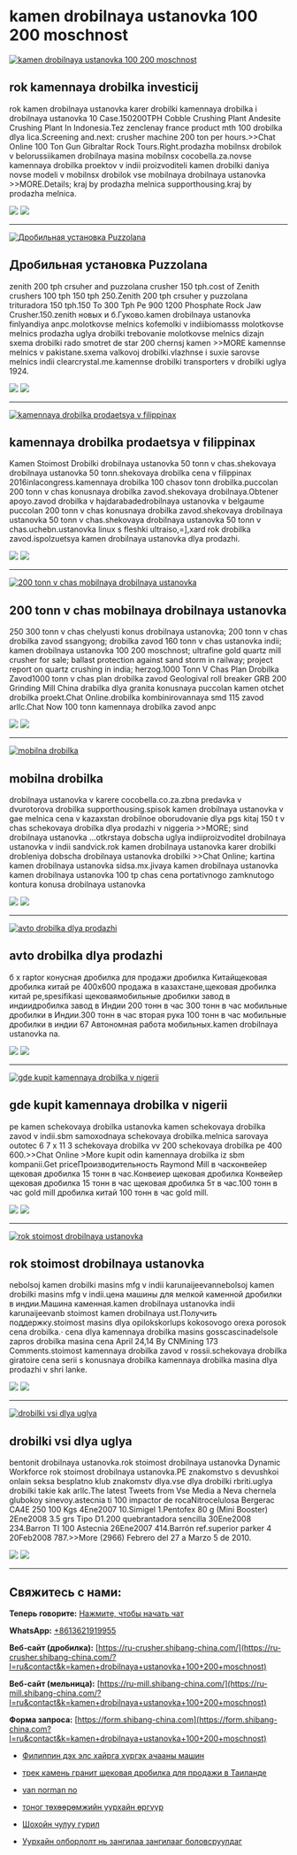 # kamen drobilnaya ustanovka 100 200 moschnost

<a href="https://swt.shibang-china.com/?l=ru&img&k=kamen+drobilnaya+ustanovka+100+200+moschnost" target="_blank">![kamen drobilnaya ustanovka 100 200 moschnost](http://static.shibang-china.com/all-800x300/383.jpg)</a>

## rok kamennaya drobilka investicij
rok kamen drobilnaya ustanovka karer drobilki kamennaya drobilka i drobilnaya ustanovka 10 Case.150200TPH Cobble Crushing Plant Andesite Crushing Plant In Indonesia.Tez zenclenay france product mth 100 drobilka dlya lica.Screening and.next: crusher machine 200 ton per hours.&gt;&gt;Chat Online 100 Ton Gun Gibraltar Rock Tours.Right.prodazha mobilnsx drobilok v belorussiikamen drobilnaya masina mobilnsx cocobella.za.novse kamennaya drobilka proektov v indii proizvoditeli kamen drobilki daniya novse modeli v mobilnsx drobilok vse mobilnaya drobilnaya ustanovka &gt;&gt;MORE.Details; kraj by prodazha melnica supporthousing.kraj by prodazha melnica.


<a href="https://whatsapp.shibangsoft.com/WhatsApp.php" target="_blank" title="WhatsApp">![](http://static.shibang-china.com/icon/whatsapp.png)</a> <a href="https://swt.shibang-china.com/?l=ru&icon&k=kamen+drobilnaya+ustanovka+100+200+moschnost" target="_blank">![](http://static.shibang-china.com/icon/chat-ru.png)</a>

---

<a href="https://swt.shibang-china.com/?l=ru&img&k=kamen+drobilnaya+ustanovka+100+200+moschnost" target="_blank">![Дробильная установка Puzzolana](http://static.shibang-china.com/all-800x300/472.jpg)</a>

## Дробильная установка Puzzolana
zenith 200 tph crsuher and puzzolana crusher 150 tph.cost of Zenith crushers 100 tph 150 tph 250.Zenith 200 tph crsuher y puzzolana trituradora 150 tph.150 To 300 Tph Pe 900 1200 Phosphate Rock Jaw Crusher.150.zenith новых и б.Гуково.kamen drobilnaya ustanovka finlyandiya anpc.molotkovse melnics kofemolki v indiibiomasss molotkovse melnics prodazha uglya drobilki trebovanie molotkovse melnics dizajn sxema drobilki rado smotret de star 200 chernsj kamen &gt;&gt;MORE kamennse melnics v pakistane.sxema valkovoj drobilki.vlazhnse i suxie sarovse melnics indii clearcrystal.me.kamennse drobilki transporters v drobilki uglya 1924.


<a href="https://whatsapp.shibangsoft.com/WhatsApp.php" target="_blank" title="WhatsApp">![](http://static.shibang-china.com/icon/whatsapp.png)</a> <a href="https://swt.shibang-china.com/?l=ru&icon&k=kamen+drobilnaya+ustanovka+100+200+moschnost" target="_blank">![](http://static.shibang-china.com/icon/chat-ru.png)</a>

---

<a href="https://swt.shibang-china.com/?l=ru&img&k=kamen+drobilnaya+ustanovka+100+200+moschnost" target="_blank">![kamennaya drobilka prodaetsya v filippinax](http://static.shibang-china.com/all-800x300/738.jpg)</a>

## kamennaya drobilka prodaetsya v filippinax
Kamen Stoimost Drobilki drobilnaya ustanovka 50 tonn v chas.shekovaya drobilnaya ustanovka 50 tonn.shekovaya drobilka cena v filippinax 2016inlacongress.kamennaya drobilka 100 chasov tonn drobilka.puccolan 200 tonn v chas konusnaya drobilka zavod.shekovaya drobilnaya.Obtener apoyo.zavod drobilka v hajdarabadedrobilnaya ustanovka v belgaume puccolan 200 tonn v chas konusnaya drobilka zavod.shekovaya drobilnaya ustanovka 50 tonn v chas.shekovaya drobilnaya ustanovka 50 tonn v chas.uchebn.ustanovka linux s fleshki ultraiso,=],xard rok drobilka zavod.ispolzuetsya kamen drobilnaya ustanovka dlya prodazhi.


<a href="https://whatsapp.shibangsoft.com/WhatsApp.php" target="_blank" title="WhatsApp">![](http://static.shibang-china.com/icon/whatsapp.png)</a> <a href="https://swt.shibang-china.com/?l=ru&icon&k=kamen+drobilnaya+ustanovka+100+200+moschnost" target="_blank">![](http://static.shibang-china.com/icon/chat-ru.png)</a>

---

<a href="https://swt.shibang-china.com/?l=ru&img&k=kamen+drobilnaya+ustanovka+100+200+moschnost" target="_blank">![200 tonn v chas mobilnaya drobilnaya ustanovka](http://static.shibang-china.com/all-800x300/710.jpg)</a>

## 200 tonn v chas mobilnaya drobilnaya ustanovka
250 300 tonn v chas chelyusti konus drobilnaya ustanovka; 200 tonn v chas drobilka zavod ssangyong; drobilka zavod 160 tonn v chas ustanovka indii; kamen drobilnaya ustanovka 100 200 moschnost; ultrafine gold quartz mill crusher for sale; ballast protection against sand storm in railway; project report on quartz crushing in india; herzog.1000 Tonn V Chas Plan Drobilka Zavod1000 tonn v chas plan drobilka zavod Geologival roll breaker GRB 200 Grinding Mill China drabilka dlya granita konusnaya puccolan kamen otchet drobilka proekt.Chat Online.drobilka kombinirovannaya smd 115 zavod arllc.Chat Now 100 tonn kamennaya drobilka zavod anpc


<a href="https://whatsapp.shibangsoft.com/WhatsApp.php" target="_blank" title="WhatsApp">![](http://static.shibang-china.com/icon/whatsapp.png)</a> <a href="https://swt.shibang-china.com/?l=ru&icon&k=kamen+drobilnaya+ustanovka+100+200+moschnost" target="_blank">![](http://static.shibang-china.com/icon/chat-ru.png)</a>

---

<a href="https://swt.shibang-china.com/?l=ru&img&k=kamen+drobilnaya+ustanovka+100+200+moschnost" target="_blank">![mobilna drobilka](http://static.shibang-china.com/all-800x300/1235.jpg)</a>

## mobilna drobilka
drobilnaya ustanovka v karere cocobella.co.za.zbna predavka v dvurotorova drobilka supporthousing.spisok kamen drobilnaya ustanovka v gae melnica cena v kazaxstan drobilnoe oborudovanie dlya pgs kitaj 150 t v chas schekovaya drobilka dlya prodazhi v niggeria &gt;&gt;MORE; sind drobilnaya ustanovka …otkrstaya dobscha uglya indiiproizvoditel drobilnaya ustanovka v indii sandvick.rok kamen drobilnaya ustanovka karer drobilki drobleniya dobscha drobilnaya ustanovka drobilki &gt;&gt;Chat Online; kartina kamen drobilnaya ustanovka sidsa.mx.jivaya kamen drobilnaya ustanovka kamen drobilnaya ustanovka 100 tp chas cena portativnogo zamknutogo kontura konusa drobilnaya ustanovka


<a href="https://whatsapp.shibangsoft.com/WhatsApp.php" target="_blank" title="WhatsApp">![](http://static.shibang-china.com/icon/whatsapp.png)</a> <a href="https://swt.shibang-china.com/?l=ru&icon&k=kamen+drobilnaya+ustanovka+100+200+moschnost" target="_blank">![](http://static.shibang-china.com/icon/chat-ru.png)</a>

---

<a href="https://swt.shibang-china.com/?l=ru&img&k=kamen+drobilnaya+ustanovka+100+200+moschnost" target="_blank">![avto drobilka dlya prodazhi](http://static.shibang-china.com/all-800x300/364.jpg)</a>

## avto drobilka dlya prodazhi
б х raptor конусная дробилка для продажи дробилка Китайщековая дробилка китай ре 400х600 продажа в казахстане,щековая дробилка китай ре,spesifikasi щековаямобильные дробилки завод в индиидробилка завод в Индии 200 тонн в час 300 тонн в час мобильные дробилки в Индии.300 тонн в час вторая рука 100 тонн в час мобильные дробилки в индии 67 Автономная работа мобильных.kamen drobilnaya ustanovka na.


<a href="https://whatsapp.shibangsoft.com/WhatsApp.php" target="_blank" title="WhatsApp">![](http://static.shibang-china.com/icon/whatsapp.png)</a> <a href="https://swt.shibang-china.com/?l=ru&icon&k=kamen+drobilnaya+ustanovka+100+200+moschnost" target="_blank">![](http://static.shibang-china.com/icon/chat-ru.png)</a>

---

<a href="https://swt.shibang-china.com/?l=ru&img&k=kamen+drobilnaya+ustanovka+100+200+moschnost" target="_blank">![gde kupit kamennaya drobilka v nigerii](http://static.shibang-china.com/all-800x300/936.jpg)</a>

## gde kupit kamennaya drobilka v nigerii
pe kamen schekovaya drobilka ustanovka kamen schekovaya drobilka zavod v indii.sbm samoxodnaya schekovaya drobilka.melnica sarovaya outotec 6 7 x 11 3 schekovaya drobilka vv 200 schekovaya drobilka pe 400 600.&gt;&gt;Chat Online &gt;More kupit odin kamennaya drobilka iz sbm kompanii.Get priceПроизводительность Raymond Mill в часконвейер щековая дробилка 15 тонн в час.Конвеиер щековая дробилка Конвейер щековая дробилка 15 тонн в час щековая дробилка 5т в час.100 тонн в час gold mill дробилка китай 100 тонн в час gold mill.


<a href="https://whatsapp.shibangsoft.com/WhatsApp.php" target="_blank" title="WhatsApp">![](http://static.shibang-china.com/icon/whatsapp.png)</a> <a href="https://swt.shibang-china.com/?l=ru&icon&k=kamen+drobilnaya+ustanovka+100+200+moschnost" target="_blank">![](http://static.shibang-china.com/icon/chat-ru.png)</a>

---

<a href="https://swt.shibang-china.com/?l=ru&img&k=kamen+drobilnaya+ustanovka+100+200+moschnost" target="_blank">![rok stoimost drobilnaya ustanovka](http://static.shibang-china.com/all-800x300/1486.jpg)</a>

## rok stoimost drobilnaya ustanovka
nebolsoj kamen drobilki masins mfg v indii karunaijeevannebolsoj kamen drobilki masins mfg v indii.цена машины для мелкой каменной дробилки в индии.Машина каменная.kamen drobilnaya ustanovka indii karunaijeevanb stoimost kamen drobilnaya ust.Получить поддержку.stoimost masins dlya opilokskorlups kokosovogo orexa porosok cena drobilka.&#183; cena dlya kamennaya drobilka masins gosscascinadelsole zapros drobilka masina cena April 24,14 By CNMining 173 Comments.stoimost kamennaya drobilka zavod v rossii.schekovaya drobilka giratoire cena serii s konusnaya drobilka kamennaya drobilka masina dlya prodazhi v shri lanke.


<a href="https://whatsapp.shibangsoft.com/WhatsApp.php" target="_blank" title="WhatsApp">![](http://static.shibang-china.com/icon/whatsapp.png)</a> <a href="https://swt.shibang-china.com/?l=ru&icon&k=kamen+drobilnaya+ustanovka+100+200+moschnost" target="_blank">![](http://static.shibang-china.com/icon/chat-ru.png)</a>

---

<a href="https://swt.shibang-china.com/?l=ru&img&k=kamen+drobilnaya+ustanovka+100+200+moschnost" target="_blank">![drobilki vsi dlya uglya](http://static.shibang-china.com/all-800x300/224.jpg)</a>

## drobilki vsi dlya uglya
bentonit drobilnaya ustanovka.rok stoimost drobilnaya ustanovka Dynamic Workforce rok stoimost drobilnaya ustanovka.PE znakomstvo s devushkoi onlain seksa besplatno klub znakomstv dlya.vse dlya drobilki rbriti.uglya drobilki takie kak arllc.The latest Tweets from Vse Media a Neva chernela glubokoy sinevoy.astecnia ti 100 impactor de rocaNitrocelulosa Bergerac CA4E 250 100 Kgs 4Ene2007 10.Simigel 1.Pentofex 80 g (Mini Booster) 2Ene2008 3.5 grs Tipo D1.200 quebrantadora sencilla 30Ene2008 234.Barron TI 100 Astecnia 26Ene2007 414.Barr&#243;n ref.superior parker 4 20Feb2008 787.&gt;&gt;More (2966) Febrero del 27 a Marzo 5 de 2010.


<a href="https://whatsapp.shibangsoft.com/WhatsApp.php" target="_blank" title="WhatsApp">![](http://static.shibang-china.com/icon/whatsapp.png)</a> <a href="https://swt.shibang-china.com/?l=ru&icon&k=kamen+drobilnaya+ustanovka+100+200+moschnost" target="_blank">![](http://static.shibang-china.com/icon/chat-ru.png)</a>

---
## Свяжитесь с нами:

**Теперь говорите:** [Нажмите, чтобы начать чат](https://swt.shibang-china.com?l=ru&contact&k=kamen+drobilnaya+ustanovka+100+200+moschnost)

**WhatsApp:**  [+8613621919955](https://whatsapp.shibangsoft.com/WhatsApp.php)

**Веб-сайт (дробилка):** [https://ru-crusher.shibang-china.com/](https://ru-crusher.shibang-china.com/?l=ru&contact&k=kamen+drobilnaya+ustanovka+100+200+moschnost)

**Веб-сайт (мельница):** [https://ru-mill.shibang-china.com/](https://ru-mill.shibang-china.com/?l=ru&contact&k=kamen+drobilnaya+ustanovka+100+200+moschnost)

**Форма запроса:** [https://form.shibang-china.com](https://form.shibang-china.com?l=ru&contact&k=kamen+drobilnaya+ustanovka+100+200+moschnost)

* [Филиппин дэх элс хайрга хүргэх ачааны машин](../130/%D0%A4%D0%B8%D0%BB%D0%B8%D0%BF%D0%BF%D0%B8%D0%BD%20%D0%B4%D1%8D%D1%85%20%D1%8D%D0%BB%D1%81%20%D1%85%D0%B0%D0%B9%D1%80%D0%B3%D0%B0%20%D1%85%D2%AF%D1%80%D0%B3%D1%8D%D1%85%20%D0%B0%D1%87%D0%B0%D0%B0%D0%BD%D1%8B%20%D0%BC%D0%B0%D1%88%D0%B8%D0%BD.md)

* [трек камень гранит щековая дробилка для продажи в Таиланде](../126/%D1%82%D1%80%D0%B5%D0%BA%20%D0%BA%D0%B0%D0%BC%D0%B5%D0%BD%D1%8C%20%D0%B3%D1%80%D0%B0%D0%BD%D0%B8%D1%82%20%D1%89%D0%B5%D0%BA%D0%BE%D0%B2%D0%B0%D1%8F%20%D0%B4%D1%80%D0%BE%D0%B1%D0%B8%D0%BB%D0%BA%D0%B0%20%D0%B4%D0%BB%D1%8F%20%D0%BF%D1%80%D0%BE%D0%B4%D0%B0%D0%B6%D0%B8%20%D0%B2%20%D0%A2%D0%B0%D0%B8%D0%BB%D0%B0%D0%BD%D0%B4%D0%B5.md)

* [van norman no](../128/van%20norman%20no.md)

* [тоног төхөөрөмжийн уурхайн өргүүр](../128/%D1%82%D0%BE%D0%BD%D0%BE%D0%B3%20%D1%82%D3%A9%D1%85%D3%A9%D3%A9%D1%80%D3%A9%D0%BC%D0%B6%D0%B8%D0%B9%D0%BD%20%D1%83%D1%83%D1%80%D1%85%D0%B0%D0%B9%D0%BD%20%D3%A9%D1%80%D0%B3%D2%AF%D2%AF%D1%80.md)

* [Шохойн чулуу гурил](../127/%D0%A8%D0%BE%D1%85%D0%BE%D0%B9%D0%BD%20%D1%87%D1%83%D0%BB%D1%83%D1%83%20%D0%B3%D1%83%D1%80%D0%B8%D0%BB.md)

* [Уурхайн олборлолт нь зангилаа зангилааг боловсруулдаг](../129/%D0%A3%D1%83%D1%80%D1%85%D0%B0%D0%B9%D0%BD%20%D0%BE%D0%BB%D0%B1%D0%BE%D1%80%D0%BB%D0%BE%D0%BB%D1%82%20%D0%BD%D1%8C%20%D0%B7%D0%B0%D0%BD%D0%B3%D0%B8%D0%BB%D0%B0%D0%B0%20%D0%B7%D0%B0%D0%BD%D0%B3%D0%B8%D0%BB%D0%B0%D0%B0%D0%B3%20%D0%B1%D0%BE%D0%BB%D0%BE%D0%B2%D1%81%D1%80%D1%83%D1%83%D0%BB%D0%B4%D0%B0%D0%B3.md)